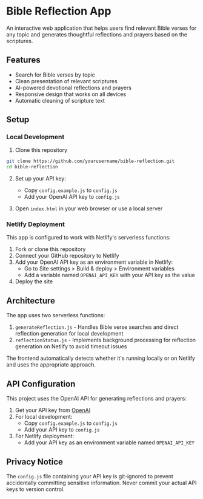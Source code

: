 # Bible Reflection App

An interactive web application that helps users find relevant Bible verses for any topic and generates thoughtful reflections and prayers based on the scriptures.

## Features

- Search for Bible verses by topic
- Clean presentation of relevant scriptures
- AI-powered devotional reflections and prayers
- Responsive design that works on all devices
- Automatic cleaning of scripture text

## Setup

### Local Development

1. Clone this repository
```bash
git clone https://github.com/yourusername/bible-reflection.git
cd bible-reflection
```

2. Set up your API key:
   - Copy `config.example.js` to `config.js`
   - Add your OpenAI API key to `config.js`

3. Open `index.html` in your web browser or use a local server

### Netlify Deployment

This app is configured to work with Netlify's serverless functions:

1. Fork or clone this repository
2. Connect your GitHub repository to Netlify
3. Add your OpenAI API key as an environment variable in Netlify:
   - Go to Site settings > Build & deploy > Environment variables
   - Add a variable named `OPENAI_API_KEY` with your API key as the value
4. Deploy the site

## Architecture

The app uses two serverless functions:

1. `generateReflection.js` - Handles Bible verse searches and direct reflection generation for local development
2. `reflectionStatus.js` - Implements background processing for reflection generation on Netlify to avoid timeout issues

The frontend automatically detects whether it's running locally or on Netlify and uses the appropriate approach.

## API Configuration

This project uses the OpenAI API for generating reflections and prayers:

1. Get your API key from [OpenAI](https://platform.openai.com)
2. For local development:
   - Copy `config.example.js` to `config.js`
   - Add your API key to `config.js`
3. For Netlify deployment:
   - Add your API key as an environment variable named `OPENAI_API_KEY`

## Privacy Notice

The `config.js` file containing your API key is git-ignored to prevent accidentally committing sensitive information. Never commit your actual API keys to version control.